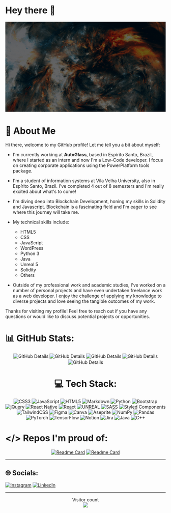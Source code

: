 # Hey there :wave:

<img src="https://github.com/Tuafo/Tuafo/blob/main/Hello%20World!.gif" alt="Hello world">

# 🦄 About Me

Hi there, welcome to my GitHub profile! Let me tell you a bit about myself:

- I'm currently working at **AutoGlass**, based in Espírito Santo, Brazil, where I started as an intern and now I'm a Low-Code developer. I focus on creating corporate applications using the PowerPlatform tools package.

- I'm a student of information systems at Vila Velha University, also in Espírito Santo, Brazil. I've completed 4 out of 8 semesters and I'm really excited about what's to come!

- I'm diving deep into Blockchain Development, honing my skills in Solidity and Javascript. Blockchain is a fascinating field and I'm eager to see where this journey will take me.

- My technical skills include:
  - HTML5
  - CSS
  - JavaScript
  - WordPress
  - Python 3
  - Java
  - Unreal 5
  - Solidity
  - Others

- Outside of my professional work and academic studies, I've worked on a number of personal projects and have even undertaken freelance work as a web developer. I enjoy the challenge of applying my knowledge to diverse projects and love seeing the tangible outcomes of my work.

Thanks for visiting my profile! Feel free to reach out if you have any questions or would like to discuss potential projects or opportunities.


# 📊 GitHub Stats:

<div align="center">
  <img align="center" alt="GitHub Details" src="http://github-profile-summary-cards.vercel.app/api/cards/profile-details?username=tuafo&theme=transparent"/>
  <img align="center" alt="GitHub Details" src="http://github-profile-summary-cards.vercel.app/api/cards/repos-per-language?username=tuafo&theme=transparent"/>
  <img align="center" alt="GitHub Details" src="http://github-profile-summary-cards.vercel.app/api/cards/most-commit-language?username=tuafo&theme=transparent"/>
  <img align="center" alt="GitHub Details" src="http://github-profile-summary-cards.vercel.app/api/cards/stats?username=tuafo&theme=transparent"/>
  <img align="center" alt="GitHub Details" src="http://github-profile-summary-cards.vercel.app/api/cards/productive-time?username=tuafo&theme=transparent&utcOffset=8"/>
  
  # 💻 Tech Stack:
![CSS3](https://img.shields.io/badge/css3-%231572B6.svg?style=for-the-badge&logo=css3&logoColor=white) ![JavaScript](https://img.shields.io/badge/javascript-%23323330.svg?style=for-the-badge&logo=javascript&logoColor=%23F7DF1E) ![HTML5](https://img.shields.io/badge/html5-%23E34F26.svg?style=for-the-badge&logo=html5&logoColor=white) ![Markdown](https://img.shields.io/badge/markdown-%23000000.svg?style=for-the-badge&logo=markdown&logoColor=white) ![Python](https://img.shields.io/badge/python-3670A0?style=for-the-badge&logo=python&logoColor=ffdd54) ![Bootstrap](https://img.shields.io/badge/bootstrap-%23563D7C.svg?style=for-the-badge&logo=bootstrap&logoColor=white) ![jQuery](https://img.shields.io/badge/jquery-%230769AD.svg?style=for-the-badge&logo=jquery&logoColor=white) ![React Native](https://img.shields.io/badge/react_native-%2320232a.svg?style=for-the-badge&logo=react&logoColor=%2361DAFB) ![React](https://img.shields.io/badge/react-%2320232a.svg?style=for-the-badge&logo=react&logoColor=%2361DAFB) ![UNREAL](https://img.shields.io/badge/unreal-%2320232a.svg?style=for-the-badge&logo=unreal-engine&logoColor=white) ![SASS](https://img.shields.io/badge/SASS-hotpink.svg?style=for-the-badge&logo=SASS&logoColor=white) ![Styled Components](https://img.shields.io/badge/styled--components-DB7093?style=for-the-badge&logo=styled-components&logoColor=white) ![TailwindCSS](https://img.shields.io/badge/tailwindcss-%2338B2AC.svg?style=for-the-badge&logo=tailwind-css&logoColor=white) 	![Figma](https://img.shields.io/badge/figma-%23F24E1E.svg?style=for-the-badge&logo=figma&logoColor=white) ![Canva](https://img.shields.io/badge/Canva-%2300C4CC.svg?style=for-the-badge&logo=Canva&logoColor=white) ![Aseprite](https://img.shields.io/badge/Aseprite-FFFFFF?style=for-the-badge&logo=Aseprite&logoColor=#7D929E) ![NumPy](https://img.shields.io/badge/numpy-%23013243.svg?style=for-the-badge&logo=numpy&logoColor=white) ![Pandas](https://img.shields.io/badge/pandas-%23150458.svg?style=for-the-badge&logo=pandas&logoColor=white) ![PyTorch](https://img.shields.io/badge/PyTorch-%23EE4C2C.svg?style=for-the-badge&logo=PyTorch&logoColor=white) ![TensorFlow](https://img.shields.io/badge/TensorFlow-%23FF6F00.svg?style=for-the-badge&logo=TensorFlow&logoColor=white) ![Notion](https://img.shields.io/badge/Notion-%23000000.svg?style=for-the-badge&logo=notion&logoColor=white) ![Jira](https://img.shields.io/badge/jira-%230A0FFF.svg?style=for-the-badge&logo=jira&logoColor=white) ![Java](https://img.shields.io/badge/java-%23ED8B00.svg?style=for-the-badge&logo=java&logoColor=white) ![C++](https://img.shields.io/badge/c++-%2300599C.svg?style=for-the-badge&logo=c%2B%2B&logoColor=white)
</div>



# </> Repos I'm proud of:
<div align="center"> 
  
  [![Readme Card](https://github-readme-stats.vercel.app/api/pin/?username=Tuafo&repo=React-Native-Jobs&theme=transparent&show_owner=true)](https://github.com/Tuafo/React-Native-Jobs)
  [![Readme Card](https://github-readme-stats.vercel.app/api/pin/?username=Tuafo&repo=hardhat-fund-me-fcc&theme=transparent&show_owner=true)](https://github.com/Tuafo/hardhat-fund-me-fcc)
</div>

---

## 🌐 Socials:
[![Instagram](https://img.shields.io/badge/Instagram-%23E4405F.svg?logo=Instagram&logoColor=white)](https://instagram.com/@th_goulart) [![LinkedIn](https://img.shields.io/badge/LinkedIn-%230077B5.svg?logo=linkedin&logoColor=white)](https://linkedin.com/in/https://www.linkedin.com/in/thiago-maceno-rocha-goulart-69131520b) 

---
<p align="center"> 
  Visitor count<br>
  <img src="https://profile-counter.glitch.me/Tuafo/count.svg" />
</p>
